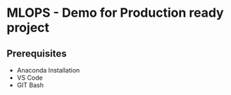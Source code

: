 # MLOPS - Demo for Production ready project
## Prerequisites
* Anaconda Installation
* VS Code
* GIT Bash

